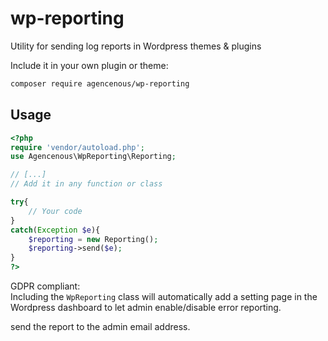 # wp-reporting

Utility for sending log reports in Wordpress themes &amp; plugins

Include it in your own plugin or theme:

```bash
composer require agencenous/wp-reporting
```

## Usage

```php
<?php
require 'vendor/autoload.php';
use Agencenous\WpReporting\Reporting;

// [...]
// Add it in any function or class

try{
    // Your code
}
catch(Exception $e){
    $reporting = new Reporting();
    $reporting->send($e);
}
?>
```

GDPR compliant:  
Including the `WpReporting` class will automatically add a setting page in the Wordpress dashboard to let admin enable/disable error reporting.


send the report to the admin email address.